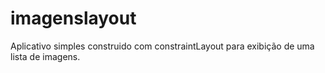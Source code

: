 # imagenslayout

Aplicativo simples construido com constraintLayout para exibição de uma lista de imagens.

